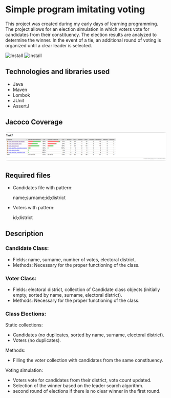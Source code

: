# Simple program imitating voting

This project was created during my early days of learning programming. The project allows for an election simulation in which voters vote for candidates from their constituency. The election results are analyzed to determine the winner. In the event of a tie, an additional round of voting is organized until a clear leader is selected.

![Install](https://img.shields.io/badge/install-passing-green)
![Install](https://img.shields.io/badge/coverage-67%25-light%20green)
## Technologies and libraries used

* Java
* Maven
* Lombok
* JUnit
* AssertJ

## Jacoco Coverage

![App Screenshot](src/test/resources/jacoco_raport.PNG)

## Required files

* Candidates file with pattern:

  name;surname;id;district

* Voters with pattern:

  id;district

## Description

### Candidate Class:

* Fields: name, surname, number of votes, electoral district.
* Methods: Necessary for the proper functioning of the class.

### Voter Class:

* Fields: electoral district, collection of Candidate class objects (initially empty, sorted by name, surname, electoral district).
* Methods: Necessary for the proper functioning of the class.

### Class Elections:

Static collections:
* Candidates (no duplicates, sorted by name, surname, electoral district).
* Voters (no duplicates).

Methods:
* Filling the voter collection with candidates from the same constituency.

Voting simulation:
* Voters vote for candidates from their district, vote count updated.
* Selection of the winner based on the leader search algorithm.
*  second round of elections if there is no clear winner in the first round.
